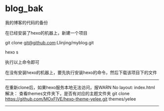 # blog_bak
我的博客的代码的备份


在已经安装了hexo的机器上，新建一个项目

git clone git@github.com:Llinjing/myblog.git

hexo s

执行以上命令即可


在没有安装hexo的机器上，要先执行安装hexo的命令，然后下载该项目下的文件


-----------------------------------------------------
在重新clone后，如果hexo服务本地无法访问，报WARN  No layout: index.html
解决：
查看themes文件夹下，是否有对应的主题文件夹
git clone https://github.com/MOxFIVE/hexo-theme-yelee.git themes/yelee


-----------------------------------------------------
